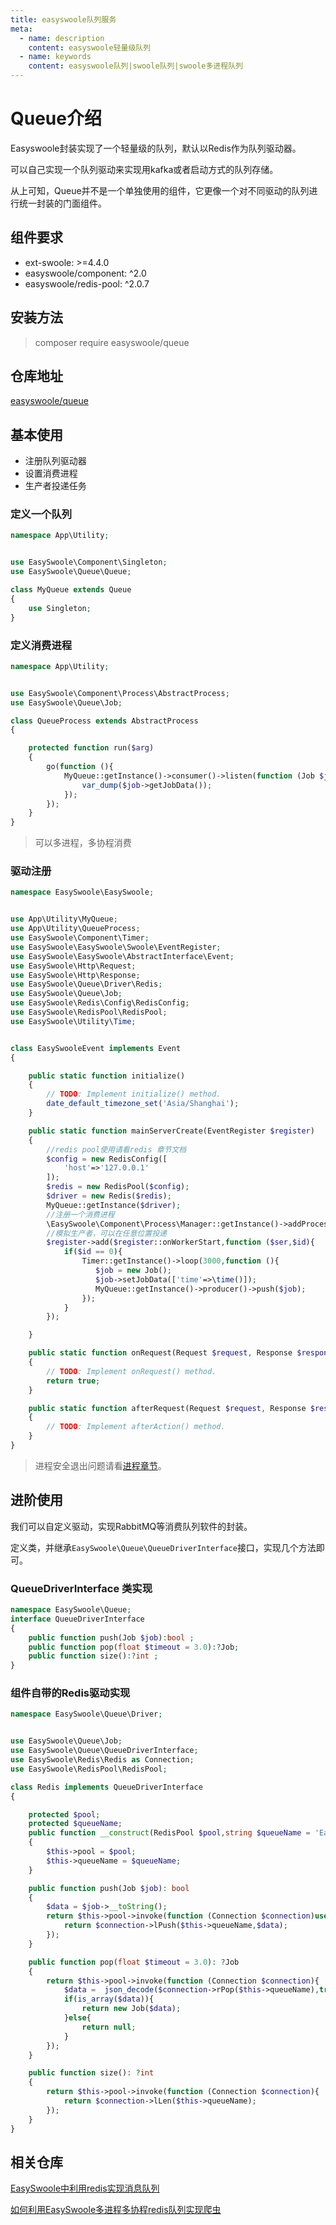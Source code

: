 ```yaml
---
title: easyswoole队列服务
meta:
  - name: description
    content: easyswoole轻量级队列
  - name: keywords
    content: easyswoole队列|swoole队列|swoole多进程队列
---
```


# Queue介绍

Easyswoole封装实现了一个轻量级的队列，默认以Redis作为队列驱动器。

可以自己实现一个队列驱动来实现用kafka或者启动方式的队列存储。

从上可知，Queue并不是一个单独使用的组件，它更像一个对不同驱动的队列进行统一封装的门面组件。


## 组件要求

- ext-swoole: >=4.4.0
- easyswoole/component: ^2.0
- easyswoole/redis-pool: ^2.0.7

## 安装方法


> composer require easyswoole/queue

## 仓库地址

[easyswoole/queue](https://github.com/easy-swoole/queue)

## 基本使用

- 注册队列驱动器
- 设置消费进程
- 生产者投递任务

### 定义一个队列

```php
namespace App\Utility;


use EasySwoole\Component\Singleton;
use EasySwoole\Queue\Queue;

class MyQueue extends Queue
{
    use Singleton;
}
```

###  定义消费进程
```php
namespace App\Utility;


use EasySwoole\Component\Process\AbstractProcess;
use EasySwoole\Queue\Job;

class QueueProcess extends AbstractProcess
{

    protected function run($arg)
    {
        go(function (){
            MyQueue::getInstance()->consumer()->listen(function (Job $job){
                var_dump($job->getJobData());
            });
        });
    }
}
```
> 可以多进程，多协程消费

### 驱动注册
 
 ```php
 namespace EasySwoole\EasySwoole;
 
 
 use App\Utility\MyQueue;
 use App\Utility\QueueProcess;
 use EasySwoole\Component\Timer;
 use EasySwoole\EasySwoole\Swoole\EventRegister;
 use EasySwoole\EasySwoole\AbstractInterface\Event;
 use EasySwoole\Http\Request;
 use EasySwoole\Http\Response;
 use EasySwoole\Queue\Driver\Redis;
 use EasySwoole\Queue\Job;
 use EasySwoole\Redis\Config\RedisConfig;
 use EasySwoole\RedisPool\RedisPool;
 use EasySwoole\Utility\Time;
 
 
 class EasySwooleEvent implements Event
 {
 
     public static function initialize()
     {
         // TODO: Implement initialize() method.
         date_default_timezone_set('Asia/Shanghai');
     }
 
     public static function mainServerCreate(EventRegister $register)
     {
         //redis pool使用请看redis 章节文档
         $config = new RedisConfig([
             'host'=>'127.0.0.1'
         ]);
         $redis = new RedisPool($config);
         $driver = new Redis($redis);
         MyQueue::getInstance($driver);
         //注册一个消费进程
         \EasySwoole\Component\Process\Manager::getInstance()->addProcess(new QueueProcess());
         //模拟生产者，可以在任意位置投递
         $register->add($register::onWorkerStart,function ($ser,$id){
             if($id == 0){
                 Timer::getInstance()->loop(3000,function (){
                    $job = new Job();
                    $job->setJobData(['time'=>\time()]);
                    MyQueue::getInstance()->producer()->push($job);
                 });
             }
         });
 
     }
 
     public static function onRequest(Request $request, Response $response): bool
     {
         // TODO: Implement onRequest() method.
         return true;
     }
 
     public static function afterRequest(Request $request, Response $response): void
     {
         // TODO: Implement afterAction() method.
     }
 }
 ```
 
 > 进程安全退出问题请看[进程章节](/Cn/Components/Component/process.md)。


## 进阶使用

我们可以自定义驱动，实现RabbitMQ等消费队列软件的封装。

定义类，并继承`EasySwoole\Queue\QueueDriverInterface`接口，实现几个方法即可。

### QueueDriverInterface 类实现

```php
namespace EasySwoole\Queue;
interface QueueDriverInterface
{
    public function push(Job $job):bool ;
    public function pop(float $timeout = 3.0):?Job;
    public function size():?int ;
}
```

### 组件自带的Redis驱动实现

```php
namespace EasySwoole\Queue\Driver;


use EasySwoole\Queue\Job;
use EasySwoole\Queue\QueueDriverInterface;
use EasySwoole\Redis\Redis as Connection;
use EasySwoole\RedisPool\RedisPool;

class Redis implements QueueDriverInterface
{

    protected $pool;
    protected $queueName;
    public function __construct(RedisPool $pool,string $queueName = 'EasySwoole')
    {
        $this->pool = $pool;
        $this->queueName = $queueName;
    }

    public function push(Job $job): bool
    {
        $data = $job->__toString();
        return $this->pool->invoke(function (Connection $connection)use($data){
            return $connection->lPush($this->queueName,$data);
        });
    }

    public function pop(float $timeout = 3.0): ?Job
    {
        return $this->pool->invoke(function (Connection $connection){
            $data =  json_decode($connection->rPop($this->queueName),true);
            if(is_array($data)){
                return new Job($data);
            }else{
                return null;
            }
        });
    }

    public function size(): ?int
    {
        return $this->pool->invoke(function (Connection $connection){
            return $connection->lLen($this->queueName);
        });
    }
}
```

## 相关仓库

[EasySwoole中利用redis实现消息队列](https://www.umdzz.cn/article/36/easyswooleredis)  

[如何利用EasySwoole多进程多协程redis队列实现爬虫](https://www.umdzz.cn/article/37/easyswooleredis)



